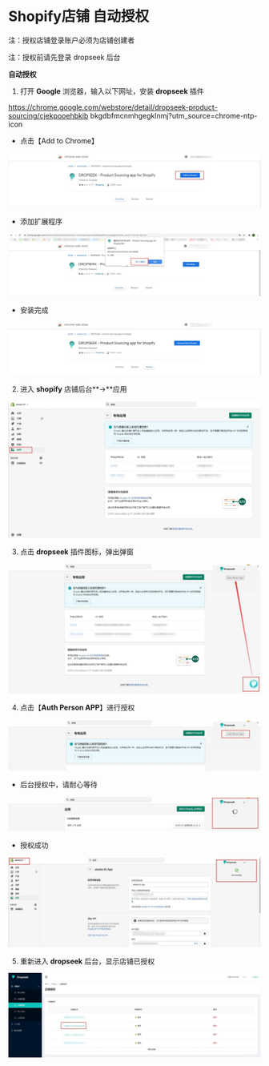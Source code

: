 # Shopify店铺 自动授权

注：授权店铺登录账户必须为店铺创建者

注：授权前请先登录 dropseek 后台

**自动授权**

1. 打开 **Google** 浏览器，输入以下网址，安装 **dropseek** 插件

https://chrome.google.com/webstore/detail/dropseek-product-sourcing/cjekpooehbkib bkgdbfmcnmhgegklnmj?utm\_source=chrome-ntp-icon

* 点击【Add to Chrome】

![](../.gitbook/assets/0%20%283%29.jpeg)

* 添加扩展程序

![](../.gitbook/assets/1%20%283%29.jpeg)

* 安装完成

![](../.gitbook/assets/2%20%283%29.jpeg)

2. 进入 **shopify** 店铺后台**-&gt;**应用

![](../.gitbook/assets/3.jpeg)

3. 点击 **dropseek** 插件图标，弹出弹窗

![](../.gitbook/assets/4.jpeg)

4. 点击【**Auth Person APP**】进行授权

![](../.gitbook/assets/5.jpeg)

* 后台授权中，请耐心等待

![](../.gitbook/assets/6.jpeg)

* 授权成功

![](../.gitbook/assets/7.jpeg)

5. 重新进入 **dropseek** 后台，显示店铺已授权

![](../.gitbook/assets/8.jpeg)

